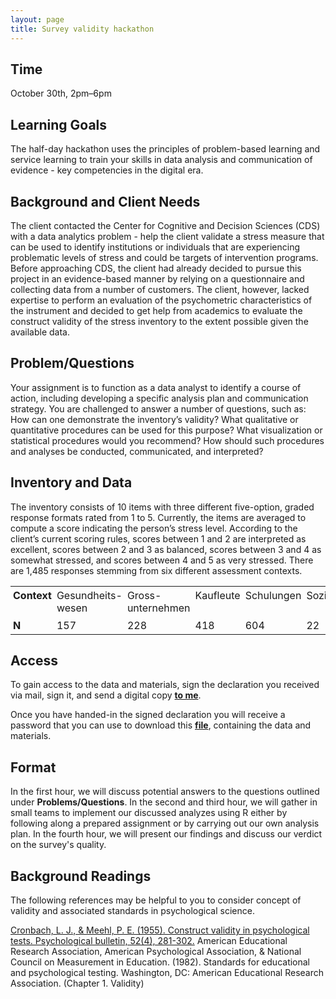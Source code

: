 ```yaml
---
layout: page
title: Survey validity hackathon
---
```



## Time

October 30th, 2pm–6pm

## Learning Goals
The half-day hackathon uses the principles of problem-based learning and service learning to train your skills in data analysis and communication of evidence - key competencies in the digital era.

## Background and Client Needs
The client contacted the Center for Cognitive and Decision Sciences (CDS) with a data analytics problem - help the client validate a stress measure that can be used to identify institutions or individuals that are experiencing problematic levels of stress and could be targets of intervention programs. Before approaching CDS, the client had already decided to pursue this project in an evidence-based manner by relying on a questionnaire and collecting data from a number of customers. The client, however, lacked expertise to perform an evaluation of the psychometric characteristics of the instrument and decided to get help from academics to evaluate the construct validity of the stress inventory to the extent possible given the available data.

## Problem/Questions
Your assignment is to function as a data analyst to identify a course of action, including developing a specific analysis plan and communication strategy. You are challenged to answer a number of questions, such as: How can one demonstrate the inventory’s validity? What qualitative or quantitative procedures can be used for this purpose? What visualization or statistical procedures would you recommend? How should such procedures and analyses be conducted, communicated, and interpreted?

## Inventory and Data
The inventory consists of 10 items with three different five-option, graded response formats rated from 1 to 5. Currently, the items are averaged to compute a score indicating the person’s stress level. According to the client’s current scoring rules, scores between 1 and 2 are interpreted as excellent, scores between 2 and 3 as balanced, scores between 3 and 4 as somewhat stressed, and scores between 4 and 5 as very stressed. There are 1,485 responses stemming from six different assessment contexts.

<table cellspacing="0" cellpadding="0">
  <tr>
    <td style="padding:4px;vertical-align:top"><b>Context</b></td>
    <td style="padding:4px;vertical-align:top;align:center">Gesundheits-wesen</td>
    <td style="padding:4px;vertical-align:top;align:center">Gross-unternehmen</td>
    <td style="padding:4px;vertical-align:top;align:center">Kaufleute</td>
    <td style="padding:4px;vertical-align:top;align:center">Schulungen</td>
    <td style="padding:4px;vertical-align:top;align:center">Sozialwesen</td>
    <td style="padding:4px;vertical-align:top;align:center">Unternehmen</td>
  </tr>
  <tr>
    <td style="padding:4px;vertical-align:top"><b>N</b></td>
    <td style="padding:4px;vertical-align:top;align:center">157</td>
    <td style="padding:4px;vertical-align:top;align:center">228</td>
    <td style="padding:4px;vertical-align:top;align:center">418</td>
    <td style="padding:4px;vertical-align:top;align:center">604</td>
    <td style="padding:4px;vertical-align:top;align:center">22</td>
    <td style="padding:4px;vertical-align:top;align:center">56</td>
  </tr>
</table>

## Access

To gain access to the data and materials, sign the declaration you received via mail, sign it, and send a digital copy <a href="mailto:dirk.wulff@unibas.ch?subject=declaration"><b>to me</b></a>.

Once you have handed-in the signed declaration you will receive a password that you can use to download this <a href="https://www.dropbox.com/sh/nazry94v600x8jb/AADCKjP9xpQu7k0KcrJ66-Jca?dl=0"><b>file</b></a>, containing the data and materials.

## Format

In the first hour, we will discuss potential answers to the questions outlined under **Problems/Questions**. In the second and third hour, we will gather in small teams to implement our discussed analyzes using R either by following along a prepared assignment or by carrying out our own analysis plan. In the fourth hour, we will present our findings and discuss our verdict on the survey's quality.    

## Background Readings
The following references may be helpful to you to consider concept of validity and associated standards in psychological science.

<a href="http://www.sfu.ca/~palys/Cronbach&Meehl-1955-ConstructValidityInPsychologicalTests.pdf">Cronbach, L. J., & Meehl, P. E. (1955). Construct validity in psychological tests. Psychological bulletin, 52(4), 281-302.</a>
American Educational Research Association, American Psychological Association, & National Council on Measurement in Education. (1982). Standards for educational and psychological testing. Washington, DC: American Educational Research Association. (Chapter 1. Validity)
